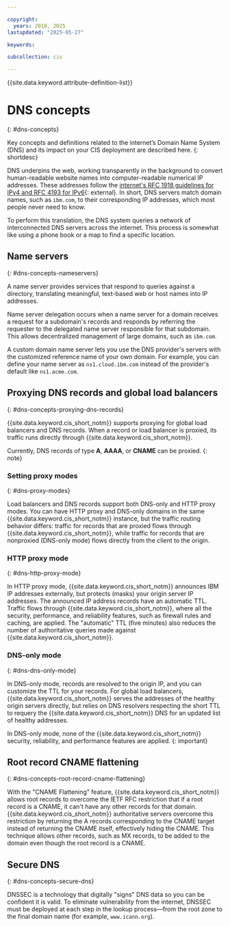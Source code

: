 ```yaml
---

copyright:
  years: 2018, 2025
lastupdated: "2025-05-27"

keywords:

subcollection: cis

---
```


{{site.data.keyword.attribute-definition-list}}

# DNS concepts
{: #dns-concepts}

Key concepts and definitions related to the internet’s Domain Name System (DNS) and its impact on your CIS deployment are described here.
{: shortdesc}

DNS underpins the web, working transparently in the background to convert human-readable website names into computer-readable numerical IP addresses. These addresses follow the [internet's RFC 1918 guidelines for IPv4 and RFC 4193 for IPv6](https://en.wikipedia.org/wiki/Private_network){: external}. In short, DNS servers match domain names, such as `ibm.com`, to their corresponding IP addresses, which most people never need to know. 

To perform this translation, the DNS system queries a network of interconnected DNS servers across the internet. This process is somewhat like using a phone book or a map to find a specific location.

## Name servers
{: #dns-concepts-nameservers}

A name server provides services that respond to queries against a directory, translating meaningful, text-based web or host names into IP addresses.

Name server delegation occurs when a name server for a domain receives a request for a subdomain's records and responds by referring the requester to the delegated name server responsible for that subdomain. This allows decentralized management of large domains, such as `ibm.com`.

A custom domain name server lets you use the DNS provider's servers with the customized reference name of your own domain. For example, you can define your name server as `ns1.cloud.ibm.com` instead of the provider's default like `ns1.acme.com`.

## Proxying DNS records and global load balancers
{: #dns-concepts-proxying-dns-records}

{{site.data.keyword.cis_short_notm}} supports proxying for global load balancers and DNS records. When a record or load balancer is proxied, its traffic runs directly through {{site.data.keyword.cis_short_notm}}. 

Currently, DNS records of type **A**, **AAAA**, or **CNAME** can be proxied.
{: note}

### Setting proxy modes
{: #dns-proxy-modes}

Load balancers and DNS records support both DNS-only and HTTP proxy modes. You can have HTTP proxy and DNS-only domains in the same {{site.data.keyword.cis_short_notm}} instance, but the traffic routing behavior differs: traffic for records that are proxied flows through {{site.data.keyword.cis_short_notm}}, while traffic for records that are nonproxied (DNS-only mode) flows directly from the client to the origin. 

### HTTP proxy mode
{: #dns-http-proxy-mode}

In HTTP proxy mode, {{site.data.keyword.cis_short_notm}} announces IBM IP addresses externally, but protects (masks) your origin server IP addresses. The announced IP address records have an automatic TTL. Traffic flows through {{site.data.keyword.cis_short_notm}}, where all the security, performance, and reliability features, such as firewall rules and caching, are applied. The "automatic" TTL (five minutes) also reduces the number of authoritative queries made against {{site.data.keyword.cis_short_notm}}.

### DNS-only mode
{: #dns-dns-only-mode}

In DNS-only mode, records are resolved to the origin IP, and you can customize the TTL for your records. For global load balancers, {{site.data.keyword.cis_short_notm}} serves the addresses of the healthy origin servers directly, but relies on DNS resolvers respecting the short TTL to requery the {{site.data.keyword.cis_short_notm}} DNS for an updated list of healthy addresses.

In DNS-only mode, none of the {{site.data.keyword.cis_short_notm}} security, reliability, and performance features are applied.
{: important}

## Root record CNAME flattening
{: #dns-concepts-root-record-cname-flattening}

With the "CNAME Flattening" feature, {{site.data.keyword.cis_short_notm}} allows root records to overcome the IETF RFC restriction that if a root record is a CNAME, it can't have any other records for that domain. {{site.data.keyword.cis_short_notm}} authoritative servers overcome this restriction by returning the A records corresponding to the CNAME target instead of returning the CNAME itself, effectively hiding the CNAME. This technique allows other records, such as MX records, to be added to the domain even though the root record is a CNAME.

## Secure DNS
{: #dns-concepts-secure-dns}

DNSSEC is a technology that digitally "signs" DNS data so you can be confident it is valid. To eliminate vulnerability from the internet, DNSSEC must be deployed at each step in the lookup process—from the root zone to the final domain name (for example, `www.icann.org`).
